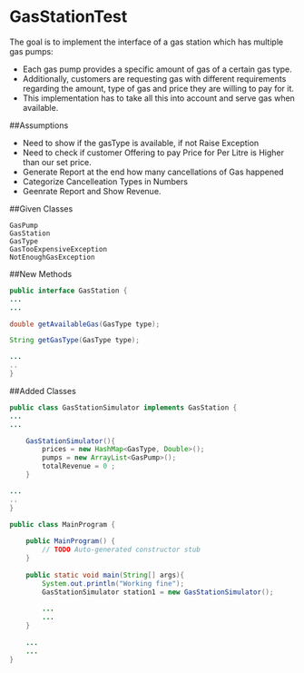 # GasStationTest

The goal is to implement the interface of a gas station which has multiple gas pumps:

* Each gas pump provides a specific amount of gas of a certain gas type.
* Additionally, customers are requesting gas with different requirements regarding the amount, type of gas and price they are willing to pay for it. 
* This implementation has to take all this into account and serve gas when available. 


##Assumptions
- Need to show if the gasType is available, if not Raise Exception
- Need to check if customer Offering to pay Price for Per Litre is Higher than our set price.
- Generate Report at the end how many cancellations of Gas happened
- Categorize Cancelleation Types in Numbers
- Geenrate Report and Show Revenue.

##Given Classes
```
GasPump
GasStation
GasType
GasTooExpensiveException
NotEnoughGasException
```

##New Methods
```Java
public interface GasStation {
...
...

double getAvailableGas(GasType type);

String getGasType(GasType type);

...
..
}
```

##Added Classes
```Java
public class GasStationSimulator implements GasStation {
...
...

	GasStationSimulator(){
		prices = new HashMap<GasType, Double>();
		pumps = new ArrayList<GasPump>();
		totalRevenue = 0 ;
	}

...
..
}

public class MainProgram {
	
	public MainProgram() {
		// TODO Auto-generated constructor stub
	}
		
	public static void main(String[] args){
		System.out.println("Working fine");
		GasStationSimulator station1 = new GasStationSimulator();
		
		...
		...
	}
	
	...
	...
}

```
